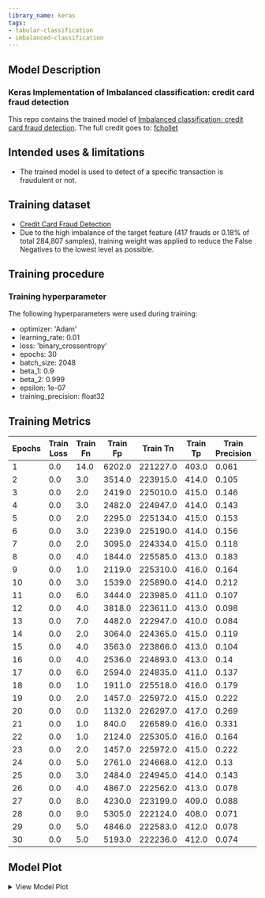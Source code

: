 ```yaml
---
library_name: keras
tags:
- tabular-classification
- imbalanced-classification
---
```


## Model Description
### Keras Implementation of Imbalanced classification: credit card fraud detection
This repo contains the trained model of [Imbalanced classification: credit card fraud detection](https://keras.io/examples/structured_data/imbalanced_classification/).
The full credit goes to: [fchollet](https://twitter.com/fchollet)

## Intended uses & limitations
- The trained model is used to detect of a specific transaction is fraudulent or not.

## Training dataset
- [Credit Card Fraud Detection](https://www.kaggle.com/datasets/mlg-ulb/creditcardfraud)
- Due to the high imbalance of the target feature (417 frauds or 0.18% of total 284,807 samples), training weight was applied to reduce the False Negatives to the lowest level as possible.

## Training procedure
### Training hyperparameter 
The following hyperparameters were used during training:
- optimizer: 'Adam'
- learning_rate: 0.01
- loss: 'binary_crossentropy'
- epochs: 30
- batch_size: 2048
- beta_1: 0.9
- beta_2: 0.999
- epsilon: 1e-07
- training_precision: float32

 ## Training Metrics

| Epochs | Train Loss | Train Fn | Train Fp | Train Tn | Train Tp | Train Precision | Train Recall | Validation Loss | Validation Fn | Validation Fp | Validation Tn | Validation Tp | Validation Precision | Validation Recall |
 |--- |--- |--- |--- |--- |--- |--- |--- |--- |--- |--- |--- |--- |--- |--- |
| 1| 0.0|  14.0|  6202.0|  221227.0|  403.0|  0.061|  0.966|  0.043|  9.0|  622.0|  56264.0|  66.0|  0.096|  0.88| 
| 2| 0.0|  3.0|  3514.0|  223915.0|  414.0|  0.105|  0.993|  0.025|  10.0|  528.0|  56358.0|  65.0|  0.11|  0.867| 
| 3| 0.0|  2.0|  2419.0|  225010.0|  415.0|  0.146|  0.995|  0.014|  11.0|  283.0|  56603.0|  64.0|  0.184|  0.853| 
| 4| 0.0|  3.0|  2482.0|  224947.0|  414.0|  0.143|  0.993|  0.027|  11.0|  340.0|  56546.0|  64.0|  0.158|  0.853| 
| 5| 0.0|  2.0|  2295.0|  225134.0|  415.0|  0.153|  0.995|  0.034|  11.0|  245.0|  56641.0|  64.0|  0.207|  0.853| 
| 6| 0.0|  3.0|  2239.0|  225190.0|  414.0|  0.156|  0.993|  0.037|  10.0|  495.0|  56391.0|  65.0|  0.116|  0.867| 
| 7| 0.0|  2.0|  3095.0|  224334.0|  415.0|  0.118|  0.995|  0.011|  11.0|  194.0|  56692.0|  64.0|  0.248|  0.853| 
| 8| 0.0|  4.0|  1844.0|  225585.0|  413.0|  0.183|  0.99|  0.035|  9.0|  429.0|  56457.0|  66.0|  0.133|  0.88| 
| 9| 0.0|  1.0|  2119.0|  225310.0|  416.0|  0.164|  0.998|  0.012|  11.0|  167.0|  56719.0|  64.0|  0.277|  0.853| 
| 10| 0.0|  3.0|  1539.0|  225890.0|  414.0|  0.212|  0.993|  0.013|  13.0|  144.0|  56742.0|  62.0|  0.301|  0.827| 
| 11| 0.0|  6.0|  3444.0|  223985.0|  411.0|  0.107|  0.986|  0.039|  11.0|  394.0|  56492.0|  64.0|  0.14|  0.853| 
| 12| 0.0|  4.0|  3818.0|  223611.0|  413.0|  0.098|  0.99|  0.03|  9.0|  523.0|  56363.0|  66.0|  0.112|  0.88| 
| 13| 0.0|  7.0|  4482.0|  222947.0|  410.0|  0.084|  0.983|  0.059|  6.0|  1364.0|  55522.0|  69.0|  0.048|  0.92| 
| 14| 0.0|  2.0|  3064.0|  224365.0|  415.0|  0.119|  0.995|  0.033|  9.0|  699.0|  56187.0|  66.0|  0.086|  0.88| 
| 15| 0.0|  4.0|  3563.0|  223866.0|  413.0|  0.104|  0.99|  0.066|  8.0|  956.0|  55930.0|  67.0|  0.065|  0.893| 
| 16| 0.0|  4.0|  2536.0|  224893.0|  413.0|  0.14|  0.99|  0.016|  9.0|  339.0|  56547.0|  66.0|  0.163|  0.88| 
| 17| 0.0|  6.0|  2594.0|  224835.0|  411.0|  0.137|  0.986|  0.049|  8.0|  821.0|  56065.0|  67.0|  0.075|  0.893| 
| 18| 0.0|  1.0|  1911.0|  225518.0|  416.0|  0.179|  0.998|  0.013|  8.0|  215.0|  56671.0|  67.0|  0.238|  0.893| 
| 19| 0.0|  2.0|  1457.0|  225972.0|  415.0|  0.222|  0.995|  0.018|  7.0|  342.0|  56544.0|  68.0|  0.166|  0.907| 
| 20| 0.0|  0.0|  1132.0|  226297.0|  417.0|  0.269|  1.0|  0.011|  10.0|  172.0|  56714.0|  65.0|  0.274|  0.867| 
| 21| 0.0|  1.0|  840.0|  226589.0|  416.0|  0.331|  0.998|  0.008|  11.0|  100.0|  56786.0|  64.0|  0.39|  0.853| 
| 22| 0.0|  1.0|  2124.0|  225305.0|  416.0|  0.164|  0.998|  0.075|  10.0|  350.0|  56536.0|  65.0|  0.157|  0.867| 
| 23| 0.0|  2.0|  1457.0|  225972.0|  415.0|  0.222|  0.995|  0.03|  11.0|  242.0|  56644.0|  64.0|  0.209|  0.853| 
| 24| 0.0|  5.0|  2761.0|  224668.0|  412.0|  0.13|  0.988|  0.297|  6.0|  2741.0|  54145.0|  69.0|  0.025|  0.92| 
| 25| 0.0|  3.0|  2484.0|  224945.0|  414.0|  0.143|  0.993|  0.025|  10.0|  199.0|  56687.0|  65.0|  0.246|  0.867| 
| 26| 0.0|  4.0|  4867.0|  222562.0|  413.0|  0.078|  0.99|  0.021|  18.0|  33.0|  56853.0|  57.0|  0.633|  0.76| 
| 27| 0.0|  8.0|  4230.0|  223199.0|  409.0|  0.088|  0.981|  0.053|  9.0|  1541.0|  55345.0|  66.0|  0.041|  0.88| 
| 28| 0.0|  9.0|  5305.0|  222124.0|  408.0|  0.071|  0.978|  0.026|  9.0|  398.0|  56488.0|  66.0|  0.142|  0.88| 
| 29| 0.0|  5.0|  4846.0|  222583.0|  412.0|  0.078|  0.988|  0.242|  6.0|  7883.0|  49003.0|  69.0|  0.009|  0.92| 
| 30| 0.0|  5.0|  5193.0|  222236.0|  412.0|  0.074|  0.988|  0.026|  7.0|  449.0|  56437.0|  68.0|  0.132|  0.907| 

 ## Model Plot

<details>
<summary>View Model Plot</summary>

![Model Image](./model.png)

</details>